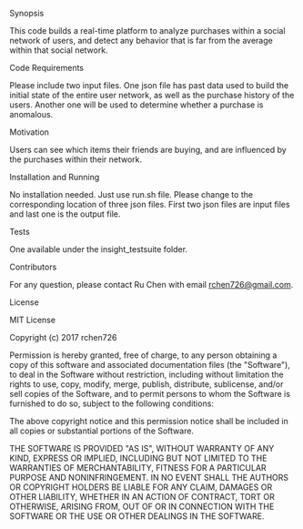 Synopsis

This code builds a real-time platform to analyze purchases within a social network of users, and detect any behavior that is far from the average within that social network.

Code Requirements

Please include two input files. One json file has past data used to build the initial state of the entire user network, as well as the purchase history of the users. Another one will be used to determine whether a purchase is anomalous. 

Motivation

Users can see which items their friends are buying, and are influenced by the purchases within their network.

Installation and Running

No installation needed. Just use run.sh file. Please change to the corresponding location of three json files. First two json files are input files and last one is the output file.

Tests

One available under the insight_testsuite folder. 

Contributors

For any question, please contact Ru Chen with email rchen726@gmail.com.

License

MIT License

Copyright (c) 2017 rchen726

Permission is hereby granted, free of charge, to any person obtaining a copy
of this software and associated documentation files (the "Software"), to deal
in the Software without restriction, including without limitation the rights
to use, copy, modify, merge, publish, distribute, sublicense, and/or sell
copies of the Software, and to permit persons to whom the Software is
furnished to do so, subject to the following conditions:

The above copyright notice and this permission notice shall be included in all
copies or substantial portions of the Software.

THE SOFTWARE IS PROVIDED "AS IS", WITHOUT WARRANTY OF ANY KIND, EXPRESS OR
IMPLIED, INCLUDING BUT NOT LIMITED TO THE WARRANTIES OF MERCHANTABILITY,
FITNESS FOR A PARTICULAR PURPOSE AND NONINFRINGEMENT. IN NO EVENT SHALL THE
AUTHORS OR COPYRIGHT HOLDERS BE LIABLE FOR ANY CLAIM, DAMAGES OR OTHER
LIABILITY, WHETHER IN AN ACTION OF CONTRACT, TORT OR OTHERWISE, ARISING FROM,
OUT OF OR IN CONNECTION WITH THE SOFTWARE OR THE USE OR OTHER DEALINGS IN THE
SOFTWARE.
